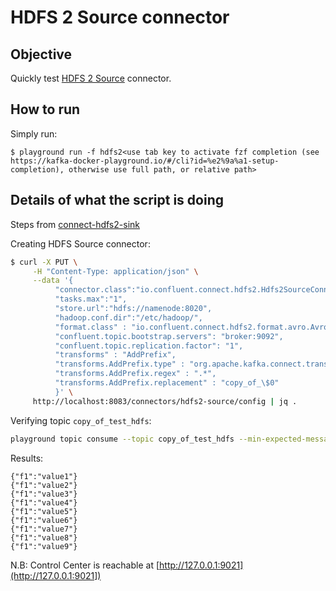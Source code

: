 # HDFS 2 Source connector



## Objective

Quickly test [HDFS 2 Source](https://docs.confluent.io/current/connect/kafka-connect-hdfs/hdfs2/source/index.html#kconnect-long-hdfs-2-source-connector-for-cp) connector.



## How to run

Simply run:

```
$ playground run -f hdfs2<use tab key to activate fzf completion (see https://kafka-docker-playground.io/#/cli?id=%e2%9a%a1-setup-completion), otherwise use full path, or relative path>
```

## Details of what the script is doing


Steps from [connect-hdfs2-sink](../connect/connect-hdfs2-sink/README.md)


Creating HDFS Source connector:

```bash
$ curl -X PUT \
     -H "Content-Type: application/json" \
     --data '{
          "connector.class":"io.confluent.connect.hdfs2.Hdfs2SourceConnector",
          "tasks.max":"1",
          "store.url":"hdfs://namenode:8020",
          "hadoop.conf.dir":"/etc/hadoop/",
          "format.class" : "io.confluent.connect.hdfs2.format.avro.AvroFormat",
          "confluent.topic.bootstrap.servers": "broker:9092",
          "confluent.topic.replication.factor": "1",
          "transforms" : "AddPrefix",
          "transforms.AddPrefix.type" : "org.apache.kafka.connect.transforms.RegexRouter",
          "transforms.AddPrefix.regex" : ".*",
          "transforms.AddPrefix.replacement" : "copy_of_\$0"
          }' \
     http://localhost:8083/connectors/hdfs2-source/config | jq .
```

Verifying topic `copy_of_test_hdfs`:

```bash
playground topic consume --topic copy_of_test_hdfs --min-expected-messages 9 --timeout 60
```

Results:

```
{"f1":"value1"}
{"f1":"value2"}
{"f1":"value3"}
{"f1":"value4"}
{"f1":"value5"}
{"f1":"value6"}
{"f1":"value7"}
{"f1":"value8"}
{"f1":"value9"}
```

N.B: Control Center is reachable at [http://127.0.0.1:9021](http://127.0.0.1:9021])
